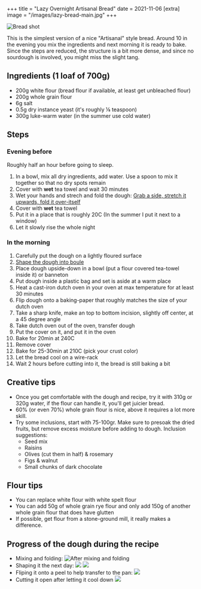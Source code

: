 +++
title = "Lazy Overnight Artisanal Bread"
date = 2021-11-06
[extra]
image = "/images/lazy-bread-main.jpg"
+++

![Bread shot](/images/lazy-bread-main.jpg)

This is the simplest version of a nice "Artisanal" style bread.
Around 10 in the evening you mix the ingredients and next morning it is ready to bake.
Since the steps are reduced, the structure is a bit more dense, and since no sourdough is involved, you might miss the slight tang.

## Ingredients (1 loaf of 700g)

- 200g white flour (bread flour if available, at least get unbleached flour)
- 200g whole grain flour
- 6g salt
- 0.5g dry instance yeast (it's roughly ⅛ teaspoon)
- 300g luke-warm water (in the summer use cold water)

## Steps
### Evening before
Roughly half an hour before going to sleep.

1. In a bowl, mix all dry ingredients, add water. Use a spoon to mix it together so that no dry spots remain
2. Cover with **wet** tea towel and wait 30 minutes
3. Wet your hands and strech and fold the dough: [Grab a side, stretch it upwards, fold it over-itself](https://www.theclevercarrot.com/2020/05/how-to-stretch-and-fold-sourdough/)
4. Cover with **wet** tea towel
5. Put it in a place that is roughly 20C (In the summer I put it next to a window)
6. Let it slowly rise the whole night

### In the morning

1. Carefully put the dough on a lightly floured surface
3. [Shape the dough into boule](https://www.youtube.com/watch?t=28&v=pmTPL2J8OZk)
4. Place dough upside-down in a bowl (put a flour covered tea-towel inside it) or banneton
5. Put dough inside a plastic bag and set is aside at a warm place
6. Heat a cast-iron dutch oven in your oven at max temperature for at least 30 minutes
7. Flip dough onto a baking-paper that roughly matches the size of your dutch oven
8. Take a sharp knife, make an top to bottom incision, slightly off center, at a 45 degree angle
9. Take dutch oven out of the oven, transfer dough
10. Put the cover on it, and put it in the oven
11. Bake for 20min at 240C
12. Remove cover
13. Bake for 25-30min at 210C (pick your crust color)
14. Let the bread cool on a wire-rack
15. Wait 2 hours before cutting into it, the bread is still baking a bit

## Creative tips
- Once you get comfortable with the dough and recipe, try it with 310g or 320g water, if the flour can handle it, you'll get juicier bread.
- 60% (or even 70%) whole grain flour is nice, above it requires a lot more skill.
- Try some inclusions, start with 75-100gr. Make sure to presoak the dried fruits, but remove excess moisture before adding to dough. Inclusion suggestions:
    - Seed mix
    - Raisins
    - Olives (cut them in half) & rosemary
    - Figs & walnut
    - Small chunks of dark chocolate

## Flour tips
- You can replace white flour with white spelt flour
- You can add 50g of whole grain rye flour and only add 150g of another whole grain flour that does have glutten
- If possible, get flour from a stone-ground mill, it really makes a difference.


## Progress of the dough during the recipe

- Mixing and folding: ![After mixing and folding](/images/lazy-bread-after-mixing-and-folding.jpg)
- Shaping it the next day: ![](/images/lazy-bread-final-shaping-result.jpg)
  ![](/images/lazy-bread-final-shaping-result-2.jpg)
- Fliping it onto a peel to help transfer to the pan: ![](/images/lazy-bread-ready-for-baking.jpg)
- Cutting it open after letting it cool down ![](/images/lazy-bread-crumb-structure.jpg)
